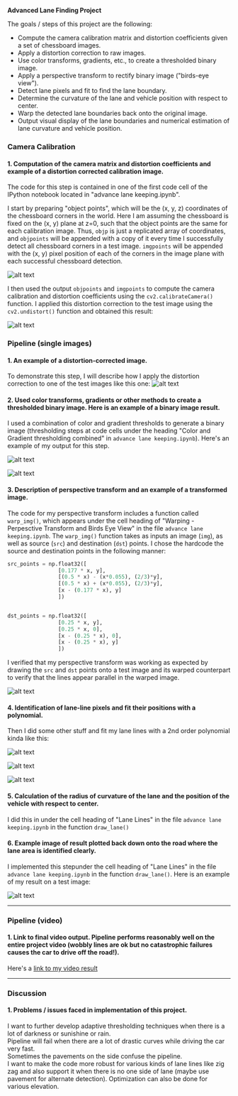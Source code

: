**Advanced Lane Finding Project**

The goals / steps of this project are the following:

* Compute the camera calibration matrix and distortion coefficients given a set of chessboard images.
* Apply a distortion correction to raw images.
* Use color transforms, gradients, etc., to create a thresholded binary image.
* Apply a perspective transform to rectify binary image ("birds-eye view").
* Detect lane pixels and fit to find the lane boundary.
* Determine the curvature of the lane and vehicle position with respect to center.
* Warp the detected lane boundaries back onto the original image.
* Output visual display of the lane boundaries and numerical estimation of lane curvature and vehicle position.

[//]: # (Image References)

[image0]: ./examples/draw_lines.png "Cal Lines"
[image1a]: ./examples/undistort_output.png "Undistorted call"
[image1]: ./examples/undistort.png "Undistorted"
[image2]: ./examples/thresholding.png "Road threshold"
[image3]: ./examples/hlsgrad.png "HLS + gradient"
[image4]: ./examples/warped_straight_lines.jpg "Warp straight lines"
[image5]: ./examples/color_fit_lines.jpg "Fit Visual"
[image6]: ./examples/lane_output.png "Output"
[image7]: ./examples/warp_thresh.png "Warp Example"
[image8]: ./examples/histogram.png "Histogram"

[video1]: ./output_videos/project_video_out.mp4 "Video"


### Camera Calibration

#### 1. Computation of the camera matrix and distortion coefficients and example of a distortion corrected calibration image.

The code for this step is contained in one of the first code cell of the IPython notebook located in "advance lane keeping.ipynb".  

I start by preparing "object points", which will be the (x, y, z) coordinates of the chessboard corners in the world. Here I am assuming the chessboard is fixed on the (x, y) plane at z=0, such that the object points are the same for each calibration image.  Thus, `objp` is just a replicated array of coordinates, and `objpoints` will be appended with a copy of it every time I successfully detect all chessboard corners in a test image.  `imgpoints` will be appended with the (x, y) pixel position of each of the corners in the image plane with each successful chessboard detection.  

![alt text][image0]

I then used the output `objpoints` and `imgpoints` to compute the camera calibration and distortion coefficients using the `cv2.calibrateCamera()` function.  I applied this distortion correction to the test image using the `cv2.undistort()` function and obtained this result: 

![alt text][image1a]

### Pipeline (single images)

#### 1. An example of a distortion-corrected image.

To demonstrate this step, I will describe how I apply the distortion correction to one of the test images like this one:
![alt text][image1]

#### 2. Used color transforms, gradients or other methods to create a thresholded binary image.  Here is an example of a binary image result.

I used a combination of color and gradient thresholds to generate a binary image (thresholding steps at code cells under the heading "Color and Gradient thresholding combined" in `advance lane keeping.ipynb`).  Here's an example of my output for this step. 

![alt text][image2]   

![alt text][image3]


#### 3. Description of perspective transform and an example of a transformed image.

The code for my perspective transform includes a function called `warp_img()`, which appears under the cell heading of "Warping - Perpesctive Transform and Birds Eye View" in the file `advance lane keeping.ipynb`. The `warp_img()` function takes as inputs an image (`img`), as well as source (`src`) and destination (`dst`) points.  I chose the hardcode the source and destination points in the following manner:

```python
src_points = np.float32([                    
                [0.177 * x, y],
                [(0.5 * x) - (x*0.055), (2/3)*y],
                [(0.5 * x) + (x*0.055), (2/3)*y],
                [x - (0.177 * x), y]
                ])


dst_points = np.float32([
                [0.25 * x, y],
                [0.25 * x, 0],
                [x - (0.25 * x), 0],
                [x - (0.25 * x), y]
                ])
```

I verified that my perspective transform was working as expected by drawing the `src` and `dst` points onto a test image and its warped counterpart to verify that the lines appear parallel in the warped image.

![alt text][image4]

#### 4. Identification of lane-line pixels and fit their positions with a polynomial.

Then I did some other stuff and fit my lane lines with a 2nd order polynomial kinda like this:

![alt text][image5]   

![alt text][image7]

![alt text][image8]   



#### 5. Calculation of the radius of curvature of the lane and the position of the vehicle with respect to center.

I did this in under the cell heading of "Lane Lines" in the file `advance lane keeping.ipynb`  in the function `draw_lane()`

#### 6. Example image of result plotted back down onto the road where the lane area is identified clearly.

I implemented this stepunder the cell heading of "Lane Lines" in the file `advance lane keeping.ipynb` in the function `draw_lane()`.  Here is an example of my result on a test image:

![alt text][image6]

---

### Pipeline (video)

#### 1. Link to final video output.  Pipeline performs reasonably well on the entire project video (wobbly lines are ok but no catastrophic failures causes the car to drive off the road!).

Here's a [link to my video result](./project_video.mp4)

---

### Discussion

#### 1. Problems / issues faced in implementation of this project. 

I want to further develop adaptive thresholding techniques when there is a lot of darkness or sunishine or rain.  
Pipeline will fail when there are a lot of drastic curves  while driving the car very fast.   
Sometimes the pavements on the side confuse the pipeline.  
I want to make the code more robust for various kinds of lane lines like zig zag and also support it when there is no one side of lane (maybe use pavement for alternate detection). Optimization can also be done for various elevation.  
